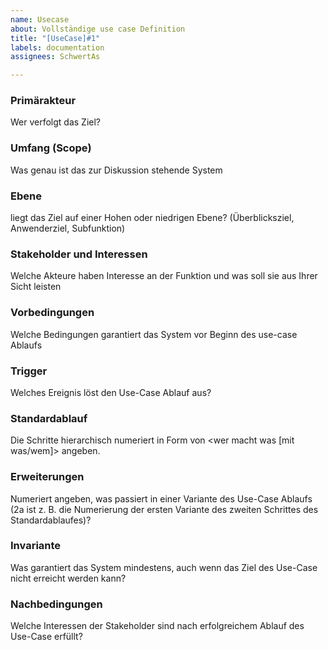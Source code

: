 ```yaml
---
name: Usecase
about: Vollständige use case Definition
title: "[UseCase]#1"
labels: documentation
assignees: SchwertAs

---
```


### Primärakteur
Wer verfolgt das Ziel?

### Umfang (Scope)
Was genau ist das zur Diskussion stehende System

### Ebene
liegt das Ziel auf einer Hohen oder niedrigen Ebene? (Überblicksziel, Anwenderziel, Subfunktion)

### Stakeholder und Interessen
Welche Akteure haben Interesse an der Funktion und was soll sie aus Ihrer Sicht leisten

### Vorbedingungen
Welche Bedingungen garantiert das System vor Beginn des use-case Ablaufs

### Trigger
Welches Ereignis löst den Use-Case Ablauf aus?

### Standardablauf
Die Schritte hierarchisch numeriert in Form von <wer macht was [mit was/wem]> angeben.

### Erweiterungen
Numeriert angeben, was passiert in einer Variante des Use-Case Ablaufs (2a ist z. B. die Numerierung der ersten Variante des zweiten Schrittes des Standardablaufes)?

### Invariante
Was garantiert das System mindestens, auch wenn das Ziel des Use-Case nicht erreicht werden kann?

### Nachbedingungen
Welche Interessen der Stakeholder sind nach erfolgreichem Ablauf des Use-Case erfüllt?
